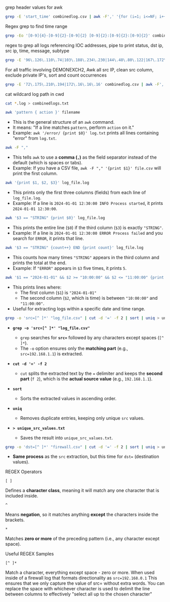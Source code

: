 grep header values for awk
```bash
grep -E 'start_time' combinedlog.csv | awk -F',' '{for (i=1; i<=NF; i++) print i, $i}'
```

Regex grep to find time range
```bash
grep -Eo '[0-9]{4}-[0-9]{2}-[0-9]{2} [0-9]{2}:[0-9]{2}:[0-9]{2}' combinedlog.csv | sort | awk 'NR==1{print "Earliest timestamp:", $0} END{print "Latest timestamp:", $0}'
```

regex to grep all logs referencing IOC addresses, pipe to print status, dst ip, src ip, time, message, subtype
```bash
grep -E '96\.126\.110\.74|103\.188\.234\.230|144\.48\.80\.122|167\.172\.77\.157|172\.105\.158\.219|198\.167\.193\.[0-9]{1,3}|200\.73\.8\.20' combinedlog.csv | awk -F',' '{print $3, $5, $29, $53, $77, $82}'
```

For all traffic involving DEMONEXCH2, Awk all src IP, clean src column, exclude private IP's, sort and count occurrences
```bash
grep -E '72\.175\.210\.194|172\.16\.16\.16' combinedlog.csv | awk -F',' '{print $56}' | grep -E '^[0-9]+\.[0-9]+\.[0-9]+\.[0-9]+$' | grep -Ev '^(10\..*|192\.168\..*|172\.(1[6-9]|2[0-9]|3[0-1])\..*)' | sort | uniq -c | sort
```

cat wildcard log path in cwd
```bash
cat *.log > combinedlogs.txt
```

```bash
awk 'pattern { action }' filename
```
- This is the general structure of an `awk` command.
- It means: "If a line matches `pattern`, perform `action` on it."
- Example: `awk '/error/ {print $0}' log.txt` prints all lines containing "error" from `log.txt`.

```bash
awk -F ","
```
- This tells `awk` to use a **comma (`,`)** as the field separator instead of the default (which is spaces or tabs).
- Example: If you have a CSV file, `awk -F "," '{print $1}' file.csv` will print the first column.

```bash
awk '{print $1, $2, $3}' log_file.log
```
- This prints only the first three columns (fields) from each line of `log_file.log`.
- Example: If a line is `2024-01-01 12:30:00 INFO Process started`, it prints `2024-01-01 12:30:00`.

```bash
awk '$3 == "STRING" {print $0}' log_file.log
```
- This prints the entire line (`$0`) if the third column (`$3`) is exactly `"STRING"`.
- Example: If a line is `2024-01-01 12:30:00 ERROR Process failed` and you search for `ERROR`, it prints that line.

```bash
awk '$3 == "STRING" {count++} END {print count}' log_file.log
```
- This counts how many times `"STRING"` appears in the third column and prints the total at the end.
- Example: If `"ERROR"` appears in `$3` five times, it prints `5`.

```bash
awk '$1 == "2024-01-01" && $2 >= "10:00:00" && $2 <= "11:00:00" {print $0}' log_file.log
```
- This prints lines where:
    - The first column (`$1`) is `"2024-01-01"`
    - The second column (`$2`, which is time) is between `"10:00:00"` and `"11:00:00"`.
- Useful for extracting logs within a specific date and time range.


```bash
grep -o 'src=[^ ]*' "log_file.csv" | cut -d '=' -f 2 | sort | uniq > unique_src_values.txt
```
- **`grep -o 'src=[^ ]*' "log_file.csv"`**
    
    - `grep` searches for **`src=`** followed by any characters except spaces (`[^ ]*`).
    - The `-o` option ensures only the **matching part** (e.g., `src=192.168.1.1`) is extracted.
- **`cut -d '=' -f 2`**
    
    - `cut` splits the extracted text by the `=` delimiter and keeps the **second part** (`f 2`), which is the **actual source value** (e.g., `192.168.1.1`).
- **`sort`**
    
    - Sorts the extracted values in ascending order.
- **`uniq`**
    
    - Removes duplicate entries, keeping only unique `src` values.
- **`> unique_src_values.txt`**
    
    - Saves the result into `unique_src_values.txt`.

```bash
grep -o 'dst=[^ ]*' "firewall.csv" | cut -d '=' -f 2 | sort | uniq > unique_dst_values.txt
```
- **Same process** as the `src` extraction, but this time for `dst=` (destination values).

REGEX Operators
```
[ ]
```
Defines a **character class**, meaning it will match any one character that is included inside.
```
^
```
Means **negation**, so it matches anything **except** the characters inside the brackets.
```
*
```
Matches **zero or more** of the preceding pattern (i.e., any character except space).

Useful REGEX Samples
```
[^ ]*
```
Match a character, everything except space - zero or more.
When used inside of a firewall log that formats directionality as `src=192.168.0.1` This ensures that we only capture the value of src= without extra words. You can replace the space with whichever character is used to delimit the line between columns to effectively "select all up to the chosen character"

